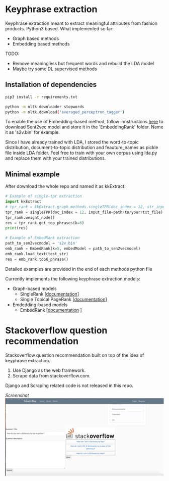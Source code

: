 # Keyphrase extraction

Keyphrase extraction meant to extract meaningful attributes from fashion products. Python3 based.
What implemented so far:
* Graph based methods
* Embedding based methods

TODO:
* Remove meaningless but frequent words and rebuild the LDA model
* Maybe try some DL supervised methods

## Installation of dependencies
```bash
pip3 install -r requirements.txt
```
```bash
python -m nltk.downloader stopwords
python -m nltk.download('averaged_perceptron_tagger')
```

To enable the use of Embedding-based method, follow innstructions [here](https://github.com/epfml/sent2vec#downloading-sent2vec-pre-trained-models)
to download Sent2vec model and store it in the 'EmbeddingRank' folder. Name it as 's2v.bin' for example. <br>

Since I have already trained with LDA, I stored the word-to-topic distribution, document-to-topic distribution and feauture_names
as pickle file inside LDA folder. Feel free to train with your own corpus using lda.py and replace them with your trained distributions.


## Minimal example
After download the whole repo and named it as kkExtract:
```python
# Example of single-tpr extraction
import kkExtract
# tpr_rank = kkExtract.graph_methods.singleTPR(doc_index = 12, str_input=test_str) # you need to specify the document index in the corpus, build from string
tpr_rank = singleTPR(doc_index = 12, input_file=path/to/your/txt_file) # build from txt file
tpr_rank.weight_node()
res = tpr_rank.get_top_phrases(k=6)
print(res)
```

```python
# Example of EmbedRank extraction
path_to_sen2vecmodel = 's2v.bin'
emb_rank = EmbedRank(k=5, embedModel = path_to_sen2vecmodel)
emb_rank.load_text(test_str)
res = emb_rank.topK_phrase()
```

Detailed examples are provided in the end of each methods python file


Currently implements the following keyphrase extraction models:

* Graph-based models
  * SingleRank  [[documentation](http://www.aclweb.org/anthology/C08-1122.pdf)]
  * Single Topical PageRank [[documentation](https://dl.acm.org/doi/abs/10.1145/2740908.2742730)]
* Emdedding-based models
  * EmbedRank [[documentation](https://www.aclweb.org/anthology/K18-1022) ]


# Stackoverflow question recommendation
Stackoverflow question recommendation built on top of the idea of keyphrase extraction.
1. Use Django as the web framework.
2. Scrape data from stackoverflow.com.

Django and Scraping related code is not released in this repo.

*Screenshot*
![Image of Yaktocat](https://github.com/findoctor/Keyphrase-extraction/blob/master/stack_demo.jpg)
